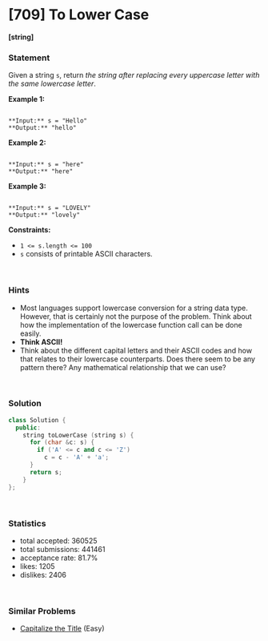 # [709] To Lower Case

**[string]**

### Statement

Given a string `s`, return *the string after replacing every uppercase letter with the same lowercase letter*.


**Example 1:**

```

**Input:** s = "Hello"
**Output:** "hello"

```

**Example 2:**

```

**Input:** s = "here"
**Output:** "here"

```

**Example 3:**

```

**Input:** s = "LOVELY"
**Output:** "lovely"

```

**Constraints:**
* `1 <= s.length <= 100`
* `s` consists of printable ASCII characters.


<br>

### Hints

- Most languages support lowercase conversion for a string data type. However, that is certainly not the purpose of the problem. Think about how the implementation of the lowercase function call can be done easily.
- <b>Think ASCII!</b>
- Think about the different capital letters and their ASCII codes and how that relates to their lowercase counterparts. Does there seem to be any pattern there? Any mathematical relationship that we can use?

<br>

### Solution

```cpp
class Solution {
  public:
    string toLowerCase (string s) {
      for (char &c: s) {
        if ('A' <= c and c <= 'Z')
          c = c - 'A' + 'a';
      }
      return s;
    }
};
```

<br>

### Statistics

- total accepted: 360525
- total submissions: 441461
- acceptance rate: 81.7%
- likes: 1205
- dislikes: 2406

<br>

### Similar Problems

- [Capitalize the Title](https://leetcode.com/problems/capitalize-the-title) (Easy)
